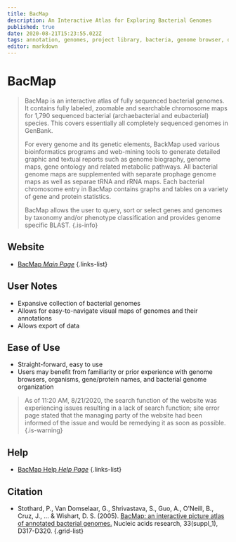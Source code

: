 ```yaml
---
title: BacMap
description: An Interactive Atlas for Exploring Bacterial Genomes
published: true
date: 2020-08-21T15:23:55.022Z
tags: annotation, genomes, project library, bacteria, genome browser, database, browser, data visualization, data export, organism-specific
editor: markdown
---
```


# BacMap

> BacMap is an interactive atlas of fully sequenced bacterial genomes. It contains fully labeled, zoomable and searchable chromosome maps for 1,790 sequenced bacterial (archaebacterial and eubacterial) species. This covers essentially all completely sequenced genomes in GenBank.
>
> For every genome and its genetic elements, BackMap used various bioinformatics programs and web-mining tools to generate detailed graphic and textual reports such as genome biography, genome maps, gene ontology and related metabolic pathways. All bacterial genome maps are supplemented with separate prophage genome maps as well as separae tRNA and rRNA maps. Each bacterial chromosome entry in BacMap contains graphs and tables on a variety of gene and protein statistics.
> 
> BacMap allows the user to query, sort or select genes and genomes by taxonomy and/or phenotype classification and provides genome specific BLAST.
{.is-info}

 

## Website 

- [BacMap *Main Page*](http://bacmap.wishartlab.com/)
 {.links-list}


## User Notes
- Expansive collection of bacterial genomes
- Allows for easy-to-navigate visual maps of genomes and their annotations
- Allows export of data
 
## Ease of Use
- Straight-forward, easy to use
- Users may benefit from familiarity or prior experience with genome browsers, organisms, gene/protein names, and bacterial genome organization

>As of 11:20 AM, 8/21/2020, the search function of the website was experiencing issues resulting in a lack of search function; site error page stated that the managing party of the website had been informed of the issue and would be remedying it as soon as possible.
{.is-warning}

## Help

- [BacMap Help *Help Page*](http://bacmap.wishartlab.com/help)
 {.links-list}


## Citation 

- Stothard, P., Van Domselaar, G., Shrivastava, S., Guo, A., O'Neill, B., Cruz, J., ... & Wishart, D. S. (2005). [BacMap: an interactive picture atlas of annotated bacterial genomes.](https://academic.oup.com/nar/article/33/suppl_1/D317/2505346) Nucleic acids research, 33(suppl_1), D317-D320.
{.grid-list}
